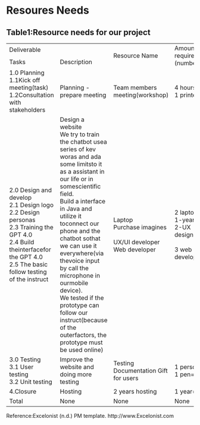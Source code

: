﻿<h1>Resoures Needs</h1>
<h2>Table1:Resource needs for our project</h2>

<table>
<tr>
<td colspan="2">Deliverable</td><td rowspan="2">Resource Name</td><td rowspan="2">Amount of resource required in(hours) or (number of items)</td><td rowspan="2">Cost</td>
</tr>
<tr>
<td>Tasks</td><td>Description</td>
</tr>
<tr>
<td>1.0 Planning<br> 1.1Kick off meeting(task)<br>
1.2Consultation with stakeholders</td><td>Planning - prepare meeting</td><td>Team members meeting(workshop)</td><td>4 hours<br>1 printer</td><td>4×30$=120$</td>
</tr>
<tr>
<td>2.0 Design and develop<br>2.1 Design logo<br>2.2 Design personas<br>2.3 Training the GPT 4.0<br>2.4 Build theinterfacefor the GPT 4.0<br>2.5 The basic follow testing of the instruct</td><td>Design a website<br>We try to train the chatbot usea series of kev woras and ada some limitsto it as a assistant in our life or in somescientific field. <br>
Build a interface in Java and utilize it toconnect our phone and the chatbot sothat we can use it everywhere(via thevoice input by call the microphone in ourmobile device). <br>
We tested if the prototype can follow our instruct(because of the outerfactors, the prototype must be used 
online)</td><td>Laptop<br>Purchase imagines<br><br>UX/UI developer<br>Web developer</td><td>2 laptops<br>1-year subscription<br>2-UX designer(30minutes)<br><br>3 web developers(30minutes)</td><td>2×500$=1000$<br>1×200$=200$<br>2 persons ×30hr ×50$=4500$</td>
</tr>
<tr>
<td>3.0 Testing<br>3.1 User testing<br>3.2 Unit testing</td><td>Improve the website and doing more testing</td><td>Testing Documentation Gift for users</td><td>1 person test and unit<br>1 pen=5</td><td>1×30hr×30$=900$<br>30 pens×5$=150$</td>
</tr>
<tr>
<td>4.Closure</td><td>Hosting</td><td>2 years hosting</td><td>1 year=500</td><td>2×500$=1000$</td>
</tr>
<tr>
<td>Total</td><td>None</td><td>None</td><td>None</td><td>10000$ NZ</td>
</tr>
</table>


<p>Reference:Excelonist (n.d.) PM template. http://www.Excelonist.com </p>